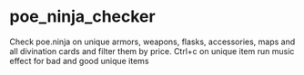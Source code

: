 # poe_ninja_checker
Check poe.ninja on unique armors, weapons, flasks, accessories, maps and all divination cards and filter them by price. Ctrl+c on unique item run music effect for bad and good unique items 
